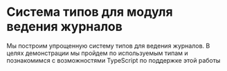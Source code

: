 # Система типов для модуля ведения журналов

Мы построим упрощенную систему типов для ведения журналов. В целях демонстрации мы пройдем по используемым типам и познакомимся с возможностями TypeScript по поддержке этой работы
